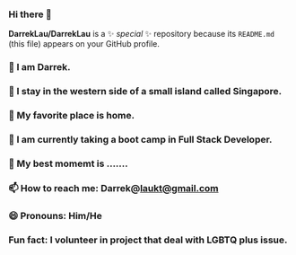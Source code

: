 ### Hi there 👋


**DarrekLau/DarrekLau** is a ✨ _special_ ✨ repository because its `README.md` (this file) appears on your GitHub profile.

### 🔭 I am Darrek. 
### 🌱 I stay in the western side of a small island called Singapore.
### 👯 My favorite place is home.
### 🤔 I am currently taking a boot camp in Full Stack Developer.
### 💬 My best momemt is .......
### 📫 How to reach me: Darrek@laukt@gmail.com
### 😄 Pronouns: Him/He
### Fun fact: I volunteer in project that deal with LGBTQ plus issue. 
